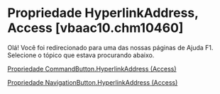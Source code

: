 
# Propriedade HyperlinkAddress, Access [vbaac10.chm10460]

Olá! Você foi redirecionado para uma das nossas páginas de Ajuda F1. Selecione o tópico que estava procurando abaixo.

[Propriedade CommandButton.HyperlinkAddress (Access)](http://msdn.microsoft.com/library/7efa1230-955b-183c-a459-1b2598eb9163%28Office.15%29.aspx)

[Propriedade NavigationButton.HyperlinkAddress (Access)](http://msdn.microsoft.com/library/4696efa1-b42b-eb4b-77eb-f0df10c9d131%28Office.15%29.aspx)

